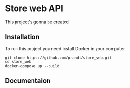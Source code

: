 # Store web API

This project's gonna be created 

## Installation 

To run this project you need install Docker in your computer

```
git clone https://github.com/prandt/store_web.git
cd store_web
docker-compose up --build
```

## Documentaion
